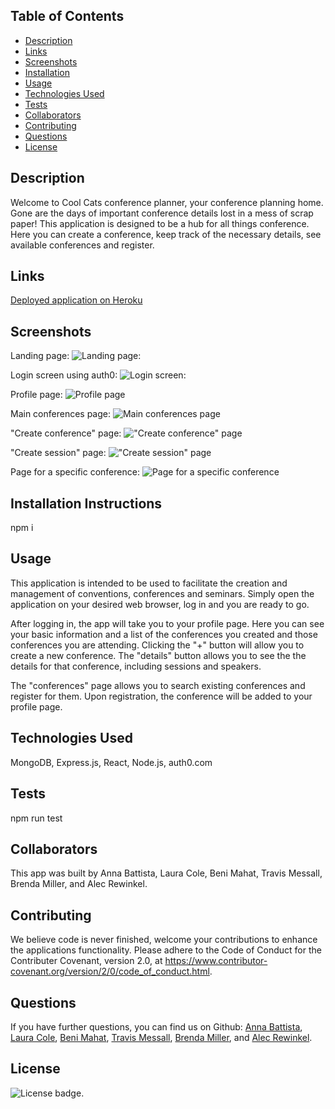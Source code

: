 ## Table of Contents

* [Description](#description)
* [Links](#links)
* [Screenshots](#screenshots)
* [Installation](#installation)
* [Usage](#usage)
* [Technologies Used](#technologies)
* [Tests](#tests)
* [Collaborators](#collaborators)
* [Contributing](#contributing)
* [Questions](#questions)
* [License](#license)

## Description

Welcome to Cool Cats conference planner, your conference planning home. Gone are the days of important conference details lost in a mess of scrap paper! This application is designed to be a hub for all things conference. Here you can create a conference, keep track of the necessary details, see available conferences and register.

## Links

[Deployed application on Heroku](https://conference-planner.herokuapp.com/)

## Screenshots

Landing page:
![Landing page:](public/assets/cccp-lander.png)

Login screen using auth0:
![Login screen:](public/assets/cccp-signin.png)

Profile page:
![Profile page](public/assets/cccp-profile-page.png)

Main conferences page:
![Main conferences page](public/assets/cccp-main-conferences-page.png)

"Create conference" page:
!["Create conference" page](public/assets/cccp-create-conference.png)

"Create session" page:
!["Create session" page](public/assets/cccp-create-session.png)

Page for a specific conference:
![Page for a specific conference](public/assets/cccp-details.png)


## Installation Instructions

npm i 

## Usage

This application is intended to be used to facilitate the creation and management of conventions, conferences and seminars. Simply open the application on your desired web browser, log in and you are ready to go.  

After logging in, the app will take you to your profile page. Here you can see your basic information and a list of the conferences you created and those conferences you are attending. Clicking the "+" button will allow you to create a new conference. The "details" button allows you to see the the details for that conference, including sessions and speakers.    

The "conferences" page allows you to search existing conferences and register for them. Upon registration, the conference will be added to your profile page.

## Technologies Used

MongoDB, Express.js, React, Node.js, auth0.com

## Tests

npm run test

## Collaborators

This app was built by Anna Battista, Laura Cole, Beni Mahat, Travis Messall, Brenda Miller, and Alec Rewinkel.

## Contributing

We believe code is never finished, welcome your contributions to enhance the applications functionality. Please adhere to the Code of Conduct for the Contributer Covenant, version 2.0, at https://www.contributor-covenant.org/version/2/0/code_of_conduct.html.

## Questions

If you have further questions, you can find us on Github: [Anna Battista](https://github.com/abattista24), [Laura Cole](https://github.com/LauraCole1900), [Beni Mahat](https://github.com/benimahat1291), [Travis Messall](https://github.com/tmessall), [Brenda Miller](https://github.com/millerbee), and [Alec Rewinkel](https://github.com/arewinkl).

## License

![License badge](https://img.shields.io/badge/license-MIT-blue).